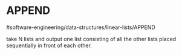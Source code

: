# APPEND
#software-engineering/data-structures/linear-lists/APPEND

take N lists and output one list consisting of all the other lists
placed sequentially in front of each other.


